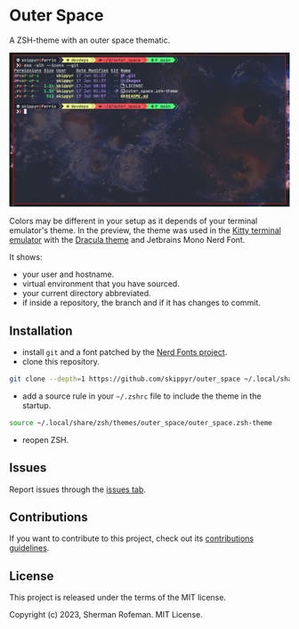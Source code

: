 # Outer Space

A ZSH-theme with an outer space thematic.

![](./images/preview.png)

Colors may be different in your setup as it depends of your terminal emulator's theme.
In the preview, the theme was used in the [Kitty terminal emulator](https://github.com/kovidgoyal/kitty) with the [Dracula theme](https://github.com/dracula/kitty) and Jetbrains Mono Nerd Font.

It shows:

* your user and hostname.
* virtual environment that you have sourced.
* your current directory abbreviated.
* if inside a repository, the branch and if it has changes to commit.

## Installation

* install `git` and a font patched by the [Nerd Fonts project](https://github.com/ryanoasis/nerd-fonts).
* clone this repository.

```bash
git clone --depth=1 https://github.com/skippyr/outer_space ~/.local/share/zsh/themes/outer_space
```

* add a source rule in your `~/.zshrc` file to include the theme in the startup.

```bash
source ~/.local/share/zsh/themes/outer_space/outer_space.zsh-theme
```

* reopen ZSH.

## Issues

Report issues through the [issues tab](https://github.com/skippyr/outer_space/issues).

## Contributions

If you want to contribute to this project, check out its [contributions guidelines](https://skippyr.github.io/materials/pages/contributions_guidelines.html).

## License

This project is released under the terms of the MIT license.

Copyright (c) 2023, Sherman Rofeman. MIT License.


